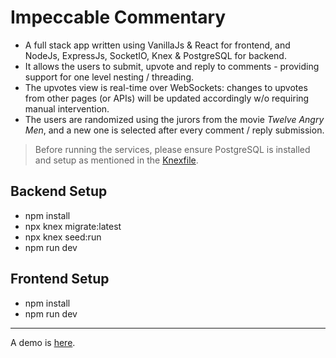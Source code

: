 # Impeccable Commentary

- A full stack app written using VanillaJs & React for frontend, and NodeJs, ExpressJs, SocketIO, Knex & PostgreSQL for backend.
- It allows the users to submit, upvote and reply to comments - providing support for one level nesting / threading.
- The upvotes view is real-time over WebSockets: changes to upvotes from other pages (or APIs) will be updated accordingly w/o requiring manual intervention.
- The users are randomized using the jurors from the movie _Twelve Angry Men_, and a new one is selected after every comment / reply submission.

> Before running the services, please ensure PostgreSQL is installed and setup as mentioned in the [Knexfile](https://github.com/rkrux/impeccable-commentary/blob/master/backend/knexfile.js).

## Backend Setup

- npm install
- npx knex migrate:latest
- npx knex seed:run
- npm run dev

## Frontend Setup

- npm install
- npm run dev

***

A demo is [here](https://impeccable-commentary.herokuapp.com/).
